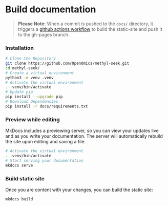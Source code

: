 # Build documentation  

> **Please Note:** When a commit is pushed to the `docs/` directory, it triggers a [github actions workflow](https://github.com/OpenOmics/methyl-seek/actions) to build the static-site and push it to the gh-pages branch.

### Installation
```bash
# Clone the Repository
git clone https://github.com/OpenOmics/methyl-seek.git
cd methyl-seek/
# Create a virtual environment
python3 -m venv .venv
# Activate the virtual environment
. .venv/bin/activate
# Update pip
pip install --upgrade pip
# Download Dependencies
pip install -r docs/requirements.txt
```

### Preview while editing  
MkDocs includes a previewing server, so you can view your updates live and as you write your documentation. The server will automatically rebuild the site upon editing and saving a file.  
```bash
# Activate the virtual environment
. .venv/bin/activate
# Start serving your documentation
mkdocs serve
```

### Build static site  
Once you are content with your changes, you can build the static site:  
```bash
mkdocs build
```

